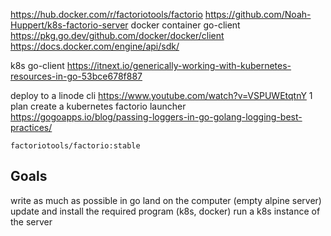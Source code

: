 https://hub.docker.com/r/factoriotools/factorio
https://github.com/Noah-Huppert/k8s-factorio-server
docker container go-client
https://pkg.go.dev/github.com/docker/docker/client
https://docs.docker.com/engine/api/sdk/

k8s go-client
https://itnext.io/generically-working-with-kubernetes-resources-in-go-53bce678f887

deploy to a linode cli
https://www.youtube.com/watch?v=VSPUWEtqtnY
1
plan create a kubernetes factorio launcher
https://gogoapps.io/blog/passing-loggers-in-go-golang-logging-best-practices/

```
factoriotools/factorio:stable
```

## Goals

write as much as possible in go
land on the computer (empty alpine server)
update and install the required program (k8s, docker)
run a k8s instance of the server
